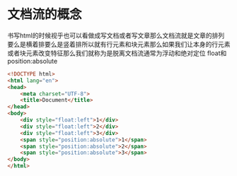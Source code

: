 # 文档流的概念
书写html的时候视乎也可以看做成写文档或者写文章那么文档流就是文章的排列要么是横着排要么是竖着排所以就有行元素和块元素那么如果我们让本身的行元素或者块元素改变特征那么我们就称为是脱离文档流通常为浮动和绝对定位
float和position:absolute

``` html
<!DOCTYPE html>
<html lang="en">
<head>
	<meta charset="UTF-8">
	<title>Document</title>
</head>
<body>
	<div style="float:left">1</div>
	<div style="float:left">2</div>
	<div style="float:left">3</div>
	<span style="position:absolute">1</span>
	<span style="position:absolute">2</span>
	<span style="position:absolute">3</span>
</body>
</html>
```